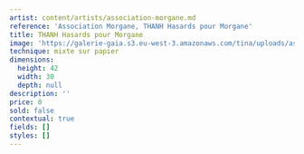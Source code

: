 ```yaml
---
artist: content/artists/association-morgane.md
reference: 'Association Morgane, THANH Hasards pour Morgane'
title: THANH Hasards pour Morgane
image: 'https://galerie-gaia.s3.eu-west-3.amazonaws.com/tina/uploads/association-morgane/thanh-hasards-pour-morgane.jpg'
technique: mixte sur papier
dimensions:
  height: 42
  width: 30
  depth: null
description: ''
price: 0
sold: false
contextual: true
fields: []
styles: []
---
```


